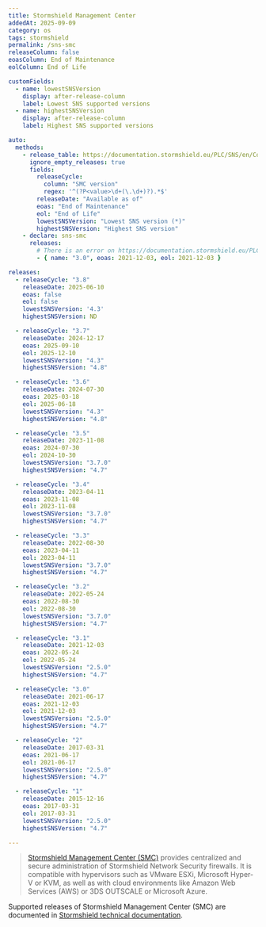 ```yaml
---
title: Stormshield Management Center
addedAt: 2025-09-09
category: os
tags: stormshield
permalink: /sns-smc
releaseColumn: false
eoasColumn: End of Maintenance
eolColumn: End of Life

customFields:
  - name: lowestSNSVersion
    display: after-release-column
    label: Lowest SNS supported versions
  - name: highestSNSVersion
    display: after-release-column
    label: Highest SNS supported versions

auto:
  methods:
    - release_table: https://documentation.stormshield.eu/PLC/SNS/en/Content/SNS_Product_Life_Cycle/Matrices_SMC.htm
      ignore_empty_releases: true
      fields:
        releaseCycle:
          column: "SMC version"
          regex: '^(?P<value>\d+(\.\d+)?).*$'
        releaseDate: "Available as of"
        eoas: "End of Maintenance"
        eol: "End of Life"
        lowestSNSVersion: "Lowest SNS version (*)"
        highestSNSVersion: "Highest SNS version"
    - declare: sns-smc
      releases:
        # There is an error on https://documentation.stormshield.eu/PLC/SNS/en/Content/SNS_Product_Life_Cycle/Matrices_SMC.htm.
        - { name: "3.0", eoas: 2021-12-03, eol: 2021-12-03 }

releases:
  - releaseCycle: "3.8"
    releaseDate: 2025-06-10
    eoas: false
    eol: false
    lowestSNSVersion: '4.3'
    highestSNSVersion: ND

  - releaseCycle: "3.7"
    releaseDate: 2024-12-17
    eoas: 2025-09-10
    eol: 2025-12-10
    lowestSNSVersion: "4.3"
    highestSNSVersion: "4.8"

  - releaseCycle: "3.6"
    releaseDate: 2024-07-30
    eoas: 2025-03-18
    eol: 2025-06-18
    lowestSNSVersion: "4.3"
    highestSNSVersion: "4.8"

  - releaseCycle: "3.5"
    releaseDate: 2023-11-08
    eoas: 2024-07-30
    eol: 2024-10-30
    lowestSNSVersion: "3.7.0"
    highestSNSVersion: "4.7"

  - releaseCycle: "3.4"
    releaseDate: 2023-04-11
    eoas: 2023-11-08
    eol: 2023-11-08
    lowestSNSVersion: "3.7.0"
    highestSNSVersion: "4.7"

  - releaseCycle: "3.3"
    releaseDate: 2022-08-30
    eoas: 2023-04-11
    eol: 2023-04-11
    lowestSNSVersion: "3.7.0"
    highestSNSVersion: "4.7"

  - releaseCycle: "3.2"
    releaseDate: 2022-05-24
    eoas: 2022-08-30
    eol: 2022-08-30
    lowestSNSVersion: "3.7.0"
    highestSNSVersion: "4.7"

  - releaseCycle: "3.1"
    releaseDate: 2021-12-03
    eoas: 2022-05-24
    eol: 2022-05-24
    lowestSNSVersion: "2.5.0"
    highestSNSVersion: "4.7"

  - releaseCycle: "3.0"
    releaseDate: 2021-06-17
    eoas: 2021-12-03
    eol: 2021-12-03
    lowestSNSVersion: "2.5.0"
    highestSNSVersion: "4.7"

  - releaseCycle: "2"
    releaseDate: 2017-03-31
    eoas: 2021-06-17
    eol: 2021-06-17
    lowestSNSVersion: "2.5.0"
    highestSNSVersion: "4.7"

  - releaseCycle: "1"
    releaseDate: 2015-12-16
    eoas: 2017-03-31
    eol: 2017-03-31
    lowestSNSVersion: "2.5.0"
    highestSNSVersion: "4.7"

---
```


> [Stormshield Management Center (SMC)](https://www.stormshield.com/products-services/products/network-security/administration-tools-sns-firewalls/stormshield-management-center/)
> provides centralized and secure administration of Stormshield Network Security firewalls.
> It is compatible with hypervisors such as VMware ESXi, Microsoft Hyper-V or KVM,
> as well as with cloud environments like Amazon Web Services (AWS) or 3DS OUTSCALE or Microsoft Azure.

Supported releases of Stormshield Management Center (SMC) are documented
in [Stormshield technical documentation](https://documentation.stormshield.eu/PLC/SNS/en/Content/SNS_Product_Life_Cycle/Matrices_SMC.htm).
